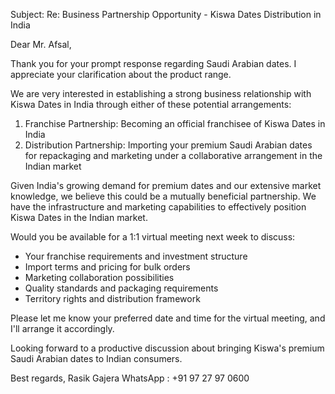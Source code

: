
Subject: Re: Business Partnership Opportunity - Kiswa Dates Distribution in India

Dear Mr. Afsal,

Thank you for your prompt response regarding Saudi Arabian dates. I appreciate your clarification about the product range.

We are very interested in establishing a strong business relationship with Kiswa Dates in India through either of these potential arrangements:

1. Franchise Partnership: Becoming an official franchisee of Kiswa Dates in India
2. Distribution Partnership: Importing your premium Saudi Arabian dates for repackaging and marketing under a collaborative arrangement in the Indian market

Given India's growing demand for premium dates and our extensive market knowledge, we believe this could be a mutually beneficial partnership. We have the infrastructure and marketing capabilities to effectively position Kiswa Dates in the Indian market.

Would you be available for a 1:1 virtual meeting next week to discuss:
- Your franchise requirements and investment structure
- Import terms and pricing for bulk orders
- Marketing collaboration possibilities
- Quality standards and packaging requirements
- Territory rights and distribution framework

Please let me know your preferred date and time for the virtual meeting, and I'll arrange it accordingly.

Looking forward to a productive discussion about bringing Kiswa's premium Saudi Arabian dates to Indian consumers.

Best regards,
Rasik Gajera
WhatsApp : +91 97 27 97 0600
